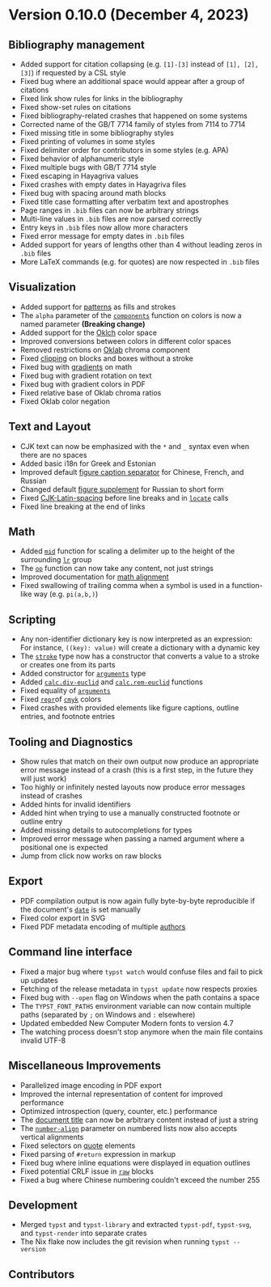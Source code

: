# Version 0.10.0 (December 4, 2023)

## Bibliography management

- Added support for citation collapsing (e.g. `[1]-[3]` instead of
  `[1], [2], [3]`) if requested by a CSL style
- Fixed bug where an additional space would appear after a group of
  citations
- Fixed link show rules for links in the bibliography
- Fixed show-set rules on citations
- Fixed bibliography-related crashes that happened on some systems
- Corrected name of the GB/T 7714 family of styles from 7114 to 7714
- Fixed missing title in some bibliography styles
- Fixed printing of volumes in some styles
- Fixed delimiter order for contributors in some styles (e.g. APA)
- Fixed behavior of alphanumeric style
- Fixed multiple bugs with GB/T 7714 style
- Fixed escaping in Hayagriva values
- Fixed crashes with empty dates in Hayagriva files
- Fixed bug with spacing around math blocks
- Fixed title case formatting after verbatim text and apostrophes
- Page ranges in `.bib` files can now be arbitrary strings
- Multi-line values in `.bib` files are now parsed correctly
- Entry keys in `.bib` files now allow more characters
- Fixed error message for empty dates in `.bib` files
- Added support for years of lengths other than 4 without leading zeros
  in `.bib` files
- More LaTeX commands (e.g. for quotes) are now respected in `.bib`
  files

## Visualization

- Added support for [patterns](/reference/visualize/tiling/) as fills
  and strokes
- The `alpha` parameter of the
  [`components`](/reference/visualize/color/#definitions-components)
  function on colors is now a named parameter **(Breaking change)**
- Added support for the
  [Oklch](/reference/visualize/color/#definitions-oklch) color space
- Improved conversions between colors in different color spaces
- Removed restrictions on
  [Oklab](/reference/visualize/color/#definitions-oklab) chroma
  component
- Fixed [clipping](/reference/layout/block/#parameters-clip) on blocks
  and boxes without a stroke
- Fixed bug with [gradients](/reference/visualize/gradient/) on math
- Fixed bug with gradient rotation on text
- Fixed bug with gradient colors in PDF
- Fixed relative base of Oklab chroma ratios
- Fixed Oklab color negation

## Text and Layout

- CJK text can now be emphasized with the `*` and `_` syntax even when
  there are no spaces
- Added basic i18n for Greek and Estonian
- Improved default [figure caption
  separator](/reference/model/figure/#definitions-caption-separator) for
  Chinese, French, and Russian
- Changed default [figure
  supplement](/reference/model/figure/#parameters-supplement) for
  Russian to short form
- Fixed
  [CJK-Latin-spacing](/reference/text/text/#parameters-cjk-latin-spacing)
  before line breaks and in
  [`locate`](/reference/introspection/locate/ "`locate`") calls
- Fixed line breaking at the end of links

## Math

- Added [`mid`](/reference/math/lr/#functions-mid) function for scaling
  a delimiter up to the height of the surrounding
  [`lr`](/reference/math/lr/#functions-lr) group
- The [`op`](/reference/math/op/) function can now take any content, not
  just strings
- Improved documentation for [math
  alignment](/reference/math/#alignment)
- Fixed swallowing of trailing comma when a symbol is used in a
  function-like way (e.g. `pi(a,b,)`)

## Scripting

- Any non-identifier dictionary key is now interpreted as an expression:
  For instance,
  <span class="typ-punct">`(`</span><span class="typ-punct">`(`</span>`key`<span class="typ-punct">`)`</span><span class="typ-punct">`:`</span>` value`<span class="typ-punct">`)`</span>
  will create a dictionary with a dynamic key
- The [`stroke`](/reference/visualize/stroke/ "`stroke`") type now has a
  constructor that converts a value to a stroke or creates one from its
  parts
- Added constructor for
  [`arguments`](/reference/foundations/arguments/ "`arguments`") type
- Added
  [`calc.div-euclid`](/reference/foundations/calc/#functions-div-euclid)
  and
  [`calc.rem-euclid`](/reference/foundations/calc/#functions-rem-euclid)
  functions
- Fixed equality of
  [`arguments`](/reference/foundations/arguments/ "`arguments`")
- Fixed [`repr`](/reference/foundations/repr/ "`repr`")of
  [`cmyk`](/reference/visualize/color/#definitions-cmyk) colors
- Fixed crashes with provided elements like figure captions, outline
  entries, and footnote entries

## Tooling and Diagnostics

- Show rules that match on their own output now produce an appropriate
  error message instead of a crash (this is a first step, in the future
  they will just work)
- Too highly or infinitely nested layouts now produce error messages
  instead of crashes
- Added hints for invalid identifiers
- Added hint when trying to use a manually constructed footnote or
  outline entry
- Added missing details to autocompletions for types
- Improved error message when passing a named argument where a
  positional one is expected
- Jump from click now works on raw blocks

## Export

- PDF compilation output is now again fully byte-by-byte reproducible if
  the document's [`date`](/reference/model/document/#parameters-date) is
  set manually
- Fixed color export in SVG
- Fixed PDF metadata encoding of multiple
  [authors](/reference/model/document/#parameters-author)

## Command line interface

- Fixed a major bug where `typst watch` would confuse files and fail to
  pick up updates
- Fetching of the release metadata in `typst update` now respects
  proxies
- Fixed bug with `--open` flag on Windows when the path contains a space
- The `TYPST_FONT_PATHS` environment variable can now contain multiple
  paths (separated by `;` on Windows and `:` elsewhere)
- Updated embedded New Computer Modern fonts to version 4.7
- The watching process doesn't stop anymore when the main file contains
  invalid UTF-8

## Miscellaneous Improvements

- Parallelized image encoding in PDF export
- Improved the internal representation of content for improved
  performance
- Optimized introspection (query, counter, etc.) performance
- The [document title](/reference/model/document/#parameters-title) can
  now be arbitrary content instead of just a string
- The [`number-align`](/reference/model/enum/#parameters-number-align)
  parameter on numbered lists now also accepts vertical alignments
- Fixed selectors on [quote](/reference/model/quote/ "quote") elements
- Fixed parsing of
  <span class="typ-key">`#`</span><span class="typ-key">`return`</span>
  expression in markup
- Fixed bug where inline equations were displayed in equation outlines
- Fixed potential CRLF issue in [`raw`](/reference/text/raw/ "`raw`")
  blocks
- Fixed a bug where Chinese numbering couldn't exceed the number 255

## Development

- Merged `typst` and `typst-library` and extracted `typst-pdf`,
  `typst-svg`, and `typst-render` into separate crates
- The Nix flake now includes the git revision when running
  `typst --version`

## Contributors
